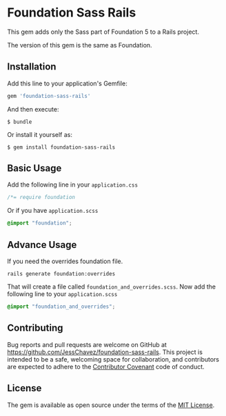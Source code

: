 # Foundation Sass Rails

This gem adds only the Sass part of Foundation 5 to a Rails project.

The version of this gem is the same as Foundation.

## Installation

Add this line to your application's Gemfile:

```ruby
gem 'foundation-sass-rails'
```

And then execute:

    $ bundle

Or install it yourself as:

    $ gem install foundation-sass-rails

## Basic Usage

Add the following line in your `application.css`

```scss
/*= require foundation
```

Or if you have `application.scss`


```scss
@import "foundation";
```

## Advance Usage

If you need the overrides foundation file.

```shell
rails generate foundation:overrides
```

That will create a file called `foundation_and_overrides.scss`. Now add the following line
to your `application.scss`


```scss
@import "foundation_and_overrides";
```

## Contributing

Bug reports and pull requests are welcome on GitHub at https://github.com/JessChavez/foundation-sass-rails.
This project is intended to be a safe, welcoming space for collaboration,
and contributors are expected to adhere to the [Contributor Covenant](http://contributor-covenant.org) code of conduct.

## License

The gem is available as open source under the terms of the [MIT License](https://opensource.org/licenses/MIT).
